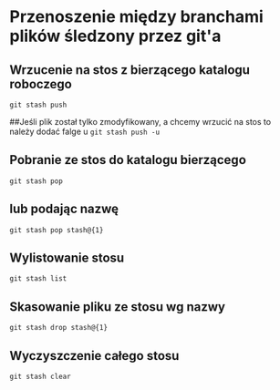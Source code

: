 # Przenoszenie między  branchami plików śledzony przez git'a 

## Wrzucenie na stos z bierzącego katalogu roboczego
`git stash push`

##Jeśli plik został tylko zmodyfikowany, a chcemy wrzucić na stos to należy dodać falge u
`git stash push -u`

## Pobranie ze stos do katalogu bierzącego 
`git stash pop`

## lub podając nazwę
`git stash pop stash@{1}`


## Wylistowanie stosu
`git stash list`

## Skasowanie pliku ze stosu wg nazwy
`git stash drop stash@{1}`

## Wyczyszczenie całego stosu 
`git stash clear`


